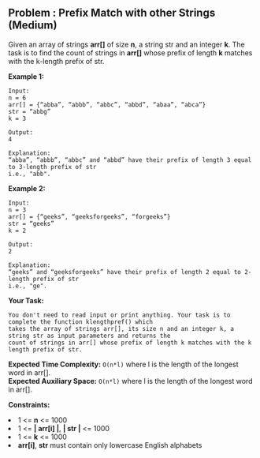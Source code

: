 ## Problem : Prefix Match with other Strings (Medium)
Given an array of strings **arr[]** of size **n**, a string str and an integer **k**. The task is to find the count of strings in **arr[]** whose prefix of length **k** matches with the k-length prefix of str.

**Example 1:**
```
Input:
n = 6
arr[] = {“abba”, “abbb”, “abbc”, “abbd”, “abaa”, “abca”}
str = “abbg”
k = 3

Output: 
4 

Explanation:
“abba”, “abbb”, “abbc” and “abbd” have their prefix of length 3 equal to 3-length prefix of str
i.e., "abb".
```

**Example 2:**
```
Input:
n = 3
arr[] = {“geeks”, “geeksforgeeks”, “forgeeks”}
str = “geeks”
k = 2

Output: 
2

Explanation:
“geeks” and “geeksforgeeks” have their prefix of length 2 equal to 2-length prefix of str 
i.e., "ge".
```

**Your Task:** 
``` 
You don't need to read input or print anything. Your task is to complete the function klengthpref() which
takes the array of strings arr[], its size n and an integer k, a string str as input parameters and returns the 
count of strings in arr[] whose prefix of length k matches with the k length prefix of str.
```

**Expected Time Complexity:** ```O(n*l)```  where l is the length of the longest word in arr[].<br>
**Expected Auxiliary Space:** ```O(n*l)``` where l is the length of the longest word in arr[].

**Constraints:**
<li>1 <= <b>n</b> <= 1000</li>
<li>1 <= <b>| arr[i] |</b>, <b>| str |</b> <= 1000</li>
<li>1 <= <b>k</b> <= 1000</li>
<li><b>arr[i]</b>, <b>str</b> must contain only lowercase English alphabets</li>



